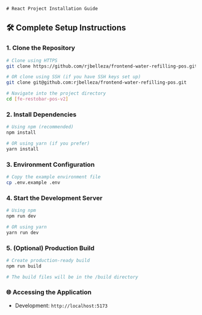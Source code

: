     # React Project Installation Guide

## 🛠️ Complete Setup Instructions

### 1. Clone the Repository
```bash
# Clone using HTTPS
git clone https://github.com/rjbelleza/frontend-water-refilling-pos.git

# OR clone using SSH (if you have SSH keys set up)
git clone git@github.com:rjbelleza/frontend-water-refilling-pos.git

# Navigate into the project directory
cd [fe-restobar-pos-v2]
```

### 2. Install Dependencies
```bash
# Using npm (recommended)
npm install

# OR using yarn (if you prefer)
yarn install
```

### 3. Environment Configuration
```bash
# Copy the example environment file
cp .env.example .env
```

### 4. Start the Development Server
```bash
# Using npm
npm run dev

# OR using yarn
yarn run dev
```

### 5. (Optional) Production Build
```bash
# Create production-ready build
npm run build

# The build files will be in the /build directory
```

### 🌐 Accessing the Application
- Development: `http://localhost:5173`
